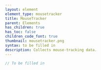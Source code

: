 ```yaml
---
layout: element
element_type: mousetracker
title: MouseTracker
parent: Elements
has_children: true
has_toc: false
children_code_font: true
thumbnail: mousetracker.png
syntax: to be filled in
description: Collects mouse-tracking data.
---
```


```javascript
// To be filled in
```


